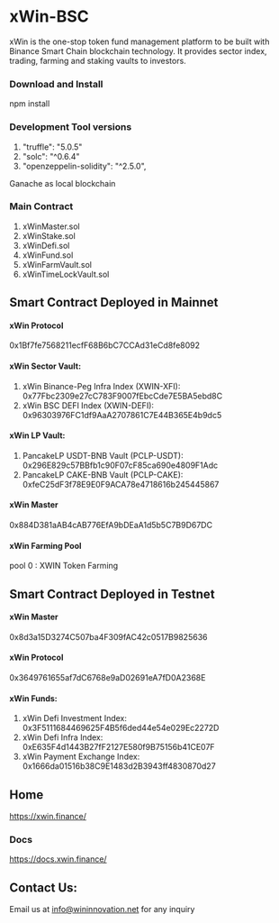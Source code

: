 # xWin-BSC
xWin is the one-stop token fund management platform to be built with Binance Smart Chain blockchain technology. It provides sector index, trading, farming and staking vaults to investors.

### Download and Install
npm install

### Development Tool versions

1. "truffle": "5.0.5"
2. "solc": "^0.6.4"
3. "openzeppelin-solidity": "^2.5.0",

Ganache as local blockchain

### Main Contract
1. xWinMaster.sol
2. xWinStake.sol
3. xWinDefi.sol 
4. xWinFund.sol
5. xWinFarmVault.sol
6. xWinTimeLockVault.sol


## Smart Contract Deployed in Mainnet

#### xWin Protocol
0x1Bf7fe7568211ecfF68B6bC7CCAd31eCd8fe8092

#### xWin Sector Vault:
1. xWin Binance-Peg Infra Index (XWIN-XFI): 0x77Fbc2309e27cC783F9007fEbcCde7E5BA5ebd8C
2. xWin BSC DEFI Index (XWIN-DEFI): 0x96303976FC1df9AaA2707861C7E44B365E4b9dc5

#### xWin LP Vault:
1. PancakeLP USDT-BNB Vault (PCLP-USDT): 0x296E829c57BBfb1c90F07cF85ca690e4809F1Adc
2. PancakeLP CAKE-BNB Vault (PCLP-CAKE): 0xfeC25dF3f78E9E0F9ACA78e4718616b245445867

#### xWin Master
0x884D381aAB4cAB776EfA9bDEaA1d5b5C7B9D67DC

#### xWin Farming Pool
pool 0 : XWIN Token Farming



## Smart Contract Deployed in Testnet
#### xWin Master
0x8d3a15D3274C507ba4F309fAC42c0517B9825636

#### xWin Protocol
0x3649761655af7dC6768e9aD02691eA7fD0A2368E

#### xWin Funds:
1. xWin Defi Investment Index: 0x3F5111684469625F4B5f6ded44e54e029Ec2272D
2. xWin Defi Infra Index: 0xE635F4d1443B27fF2127E580f9B75156b41CE07F
3. xWin Payment Exchange Index: 0x1666da01516b38C9E1483d2B3943ff4830870d27


## Home
https://xwin.finance/

### Docs
https://docs.xwin.finance/

## Contact Us:
Email us at info@wininnovation.net for any inquiry

